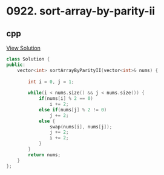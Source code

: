 # 0922. sort-array-by-parity-ii

## cpp

[View Solution](0922-sort-array-by-parity-ii.cpp)


```cpp
class Solution {
public:
    vector<int> sortArrayByParityII(vector<int>& nums) {
        
        int i = 0, j = 1; 
        
        while(i < nums.size() && j < nums.size()) {
            if(nums[i] % 2 == 0)
                i += 2;
            else if(nums[j] % 2 != 0)
                j += 2;
            else {
                swap(nums[i], nums[j]);
                j += 2;
                i += 2;
            }
        }
        return nums;
    }
};
```
